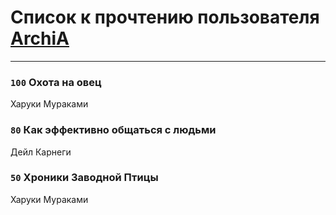 # Список к прочтению пользователя [ArchiA](https://www.facebook.com/app_scoped_user_id/791846360915254/)
---

### `100` Охота на овец
Харуки Мураками

### `80` Как эффективно общаться с людьми
Дейл Карнеги

### `50` Хроники Заводной Птицы
Харуки Мураками

